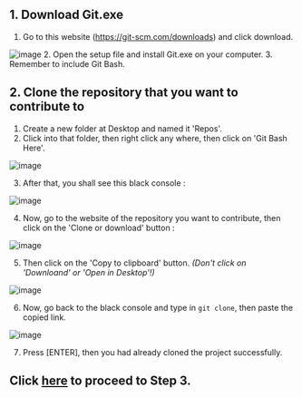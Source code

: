 ## 1. Download Git.exe
1. Go to this website (https://git-scm.com/downloads) and click download.

![image](https://user-images.githubusercontent.com/23183656/31303081-28a2ee86-ab3a-11e7-8040-fffd13e69d2a.png)
2. Open the setup file and install Git.exe on your computer.
3. Remember to include Git Bash.

## 2. Clone the repository that you want to contribute to 
1. Create a new folder at Desktop and named it 'Repos'.
2. Click into that folder, then right click any where, then click on 'Git Bash Here'.  
   
![image](https://user-images.githubusercontent.com/23183656/31303139-fdf33c6c-ab3a-11e7-82ea-4d42c0296a21.png)

3. After that, you shall see this black console : 

![image](https://user-images.githubusercontent.com/23183656/31303154-4555cade-ab3b-11e7-9f34-ec0d924e2001.png)  

4. Now, go to the website of the repository you want to contribute, then click on the 'Clone or download' button : 

![image](https://user-images.githubusercontent.com/23183656/31303228-9cf50f9c-ab3c-11e7-80c1-819c1d6a48f6.png)  
  
5. Then click on the 'Copy to clipboard' button. *(Don't click on 'Downloand' or 'Open in Desktop'!)*  

![image](https://user-images.githubusercontent.com/23183656/31303261-025ad556-ab3d-11e7-9869-5cc90e692776.png)

6. Now, go back to the black console and type in `git clone`, then paste the copied link.

![image](https://user-images.githubusercontent.com/23183656/31303308-d45d8198-ab3d-11e7-9a18-946b5cfa9d9c.png)

7. Press [ENTER], then you had already cloned the project successfully. 

## **Click [here](https://github.com/wongjiahau/how-to-contribute/blob/master/README2.md) to proceed to Step 3.**

